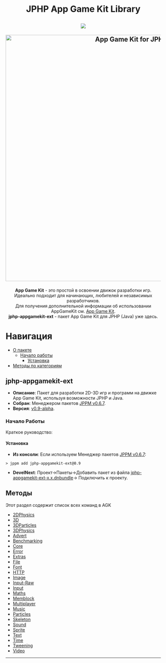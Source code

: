 <h1 align="center">JPHP App Game Kit Library</h1>
<h2 align="center">

<img src="https://img.shields.io/badge/made%20by-FibonacciFox-blue.svg" >

<!--lint disable no-literal-urls-->
<p align="center">
  <a href="https://github.com/FibonacciFox/jphp-appgamekit-ext">
    <img
      alt="App Game Kit for JPHP"
      src="https://dl.dropboxusercontent.com/s/9tyzk5e4iaa9ay7/Game%20Engine.svg?dl=0"
      width="800"
    />
  </a>
</p>
 
</h2>

<p align="center">
<b>App Game Kit</b> - это простой в освоении движок разработки игр.<br> 
Идеально подходит для начинающих, любителей и независимых разработчиков.<br>
Для получения дополнительной информации об использовании AppGameKit см. <a href="https://www.appgamekit.com/">App Game Kit</a>.<br>
<b>jphp-appgamekit-ext</b> - пакет App Game Kit для JPHP (Java) уже здесь.
</p>

# Навигация

- [О пакете](#jphp-appgamekit-ext)
  - [Начало работы](#начало-работы)
    - [Установка](#установка)
- [Методы по категориям](#методы)

## jphp-appgamekit-ext

- **Описание**: Пакет для разработки 2D-3D игр и программ на движке App Game Kit, используя возможности JPHP и Java.
- **Собран**: Менеджером пакетов [JPPM v0.6.7](https://github.com/jphp-group/jphp/releases).
- **Версия**: [v0.9-alpha](https://github.com/FibonacciFox/jphp-appgamekit-ext).

### Начало Работы

Краткое руководство:

#### Установка

- **Из консоли**: Если используем Менеджер пакетов [JPPM v0.6.7](https://github.com/jphp-group/jphp/releases):

```console
> jppm add jphp-appgamekit-ext@0.9
```

- **DevelNext**: Проект->Пакеты->Добавить пакет из файла [jphp-appgamekit-ext-x.x.dnbundle](https://github.com/FibonacciFox/jphp-appgamekit-ext/releases)->
  Подключить к проекту.

## Методы
Этот раздел содержит список всех команд в AGK
- [2DPhysics](docs/categories/2DPhysics.md)
- [3D](docs/categories/3D.md)
- [3DParticles](docs/categories/3DParticles.md)
- [3DPhysics](docs/categories/3DPhysics.md)
- [Advert](docs/categories/Advert.md)
- [Benchmarking](docs/categories/Benchmarking.md)
- [Core](docs/categories/Core.md)
- [Error](docs/categories/Error.md)
- [Extras](docs/categories/Extras.md)
- [File](docs/categories/File.md)
- [Font](docs/categories/Font.md)
- [HTTP](docs/categories/HTTP.md)
- [Image](docs/categories/Image.md)
- [Input-Raw](docs/categories/Input-Raw.md)
- [Input](docs/categories/Input.md)
- [Maths](docs/categories/Maths.md)
- [Memblock](docs/categories/Memblock.md)
- [Multiplayer](docs/categories/Multiplayer.md)
- [Music](docs/categories/Music.md)
- [Particles](docs/categories/Particles.md)
- [Skeleton](docs/categories/Skeleton.md)
- [Sound](docs/categories/Sound.md)
- [Sprite](docs/categories/Sprite.md)
- [Text](docs/categories/Text.md)
- [Time](docs/categories/Time.md)
- [Tweening](docs/categories/Tweening.md)
- [Video](docs/categories/Video.md)
---
